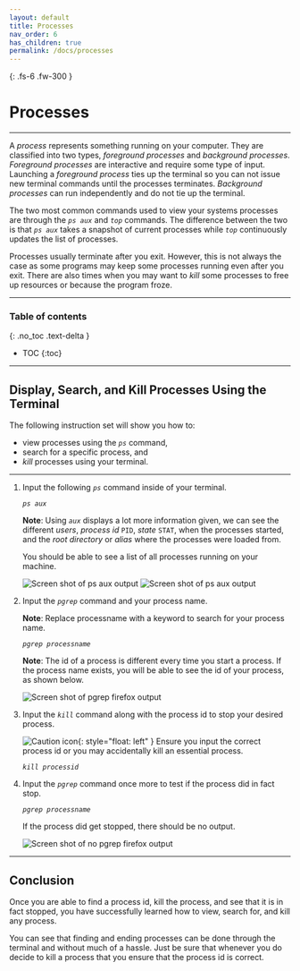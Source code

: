 ```yaml
---
layout: default
title: Processes
nav_order: 6
has_children: true
permalink: /docs/processes
---
```


{: .fs-6 .fw-300 }

# Processes

---

A _process_ represents something running on your computer. They are classified into two types, _foreground processes_ and _background processes_. _Foreground processes_ are interactive and require some type of input. Launching a _foreground process_ ties up the terminal so you can not issue new terminal commands until the processes terminates. _Background processes_ can run independently and do not tie up the terminal.

The two most common commands used to view your systems processes are through the *`ps aux`* and *`top`* commands. The difference between the two is that *`ps aux`* takes a snapshot of current processes while *`top`* continuously updates the list of processes.

Processes usually terminate after you exit. However, this is not always the case as some programs may keep some processes running even after you exit. There are also times when you may want to _kill_ some processes to free up resources or because the program froze.

---

### Table of contents
{: .no_toc .text-delta }
* TOC
{:toc}

---

## Display, Search, and Kill Processes Using the Terminal

The following instruction set will show you how to:
* view processes using the *`ps`* command,
* search for a specific process, and
* _kill_ processes using your terminal.

---

1. Input the following *`ps`* command inside of your terminal.

    *`ps aux`*

    **Note**: Using *`aux`* displays a lot more information given, we can see the different _users_, _process id_ `PID`, _state_ `STAT`, when the processes started, and the _root directory_ or _alias_ where the processes were loaded from.

    You should be able to see a list of all processes running on your machine.

    ![Screen shot of ps aux output](https://github.com/dl90/linux-basics/blob/gh-pages/docs/images/processes/ps_aux_1.png?raw=true "ps aux output")
    ![Screen shot of ps aux output](https://github.com/dl90/linux-basics/blob/gh-pages/docs/images/processes/ps_aux_2.png?raw=true "ps aux output")


2. Input the *`pgrep`* command and your process name.

    **Note**: Replace processname with a keyword to search for your process name.

    *`pgrep processname`*

    **Note**: The id of a process is different every time you start a process. If the process name exists, you will be able to see the id of your process, as shown below.

    ![Screen shot of pgrep firefox output](https://github.com/dl90/linux-basics/blob/gh-pages/docs/images/processes/pgrep-firefox.png?raw=true "pgrep firefox output")

3. Input the *`kill`* command along with the process id to stop your desired process.

    ![Caution icon](https://github.com/dl90/linux-basics/blob/gh-pages/docs/images/icons/caution.png?raw=true "Caution"){: style="float: left" } Ensure you input the correct process id or you may accidentally kill an essential process.

    *`kill processid`*

4. Input the *`pgrep`* command once more to test if the process did in fact stop.

    *`pgrep processname`*

    If the process did get stopped, there should be no output.

    ![Screen shot of no pgrep firefox output](https://github.com/dl90/linux-basics/blob/gh-pages/docs/images/processes/pgrep-firefox-killed.png?raw=true "no pgrep firefox output")

---

## Conclusion

Once you are able to find a process id, kill the process, and see that it is in fact stopped, you have successfully learned how to view, search for, and kill any process.

You can see that finding and ending processes can be done through the terminal and without much of a hassle. Just be sure that whenever you do decide to kill a process that you ensure that the process id is correct.
